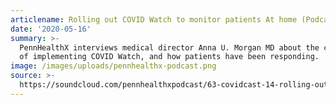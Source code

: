 ```yaml
---
articlename: Rolling out COVID Watch to monitor patients At home (Podcast)
date: '2020-05-16'
summary: >-
  PennHealthX interviews medical director Anna U. Morgan MD about the challenges
  of implementing COVID Watch, and how patients have been responding.
image: /images/uploads/pennhealthx-podcast.png
source: >-
  https://soundcloud.com/pennhealthxpodcast/63-covidcast-14-rolling-out-covid-watch-to-monitor-patients-at-home
---
```


